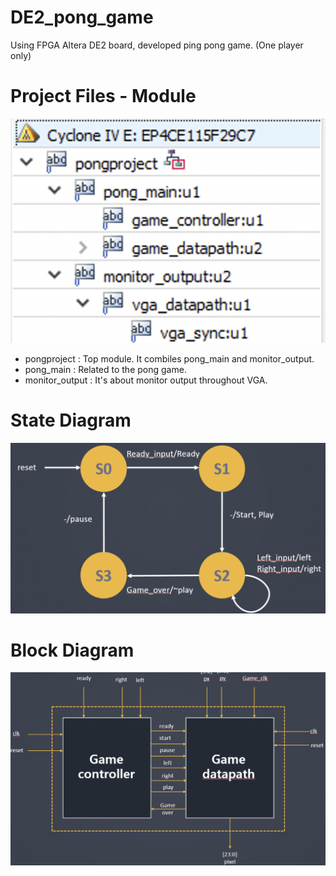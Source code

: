 # DE2_pong_game
Using FPGA Altera DE2 board, developed ping pong game. (One player only)    

# Project Files - Module
![projecfile-image.png](./projectfile-image.png)
- pongproject : Top module. It combiles pong_main and monitor_output.
- pong_main : Related to the pong game.
- monitor_output : It's about monitor output throughout VGA.    
   

# State Diagram
![state-diagram.png](./state-diagram.png)
  
  
# Block Diagram
![block-diagram.png](./block-diagram.png)
  